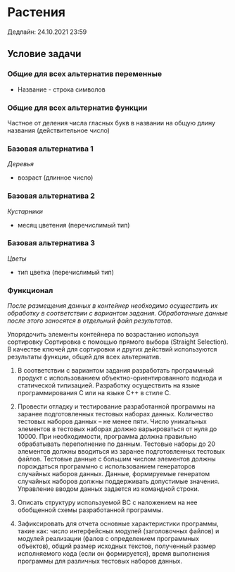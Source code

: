 # Растения
Дедлайн: 24.10.2021 23:59

## Условие задачи
### Общие для всех альтернатив переменные
* Название - строка символов
### Общие для всех альтернатив функции
Частное от деления числа гласных букв в названии на общую длину названия (действительное число)
### Базовая альтернатива 1
_Деревья_

* возраст (длинное число)
### Базовая альтернатива 2
_Кустарники_

* месяц цветения (перечислимый тип)

### Базовая альтернатива 3
_Цветы_
* тип цветка (перечислимый тип)

### Функционал
_После размещения данных в контейнер необходимо осуществить их обработку 
в соответствии с вариантом задания. 
Обработанные данные после этого заносятся в отдельный файл результатов._

Упорядочить элементы контейнера по возрастанию используя сортировку
Сортировка с помощью прямого выбора (Straight Selection).
В качестве ключей для сортировки и других действий используются
результаты функции, общей для всех альтернатив.

1. В соответствии с вариантом задания разработать программный продукт с
использованием объектно-ориентированного подхода и статической типизацией.
Разработку осуществить на языке программирования C или на языке C++ в стиле C.

2. Провести отладку и тестирование разработанной программы на заранее
подготовленных тестовых наборах данных.
Количество тестовых наборов данных – не менее пяти.
Число уникальных элементов в тестовых наборах должно варьироваться от нуля до 10000.
При необходимости, программа должна правильно обрабатывать переполнение по данным.
Тестовые наборы до 20 элементов должны вводиться из заранее подготовленных тестовых файлов. Тестовые данные с большим числом элементов должны порождаться программно с использованием генераторов случайных наборов данных. Данные, формируемые генератом случайных наборов должны поддерживать допустимые значения. Управление вводом данных задается из командной строки.

3. Описать структуру используемой ВС с наложением на нее обобщенной схемы
разработанной программы.

4. Зафиксировать для отчета основные характеристики программы, такие как:
число интерфейсных модулей (заголовочных файлов) и
модулей реализации (фалов с определением программных объектов),
общий размер исходных текстов, полученный размер исполняемого кода (если он формируется),
время выполнения программы для различных тестовых наборов данных.
